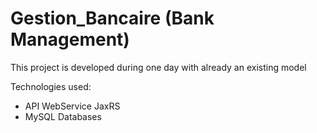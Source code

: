# Gestion_Bancaire (Bank Management)

This project is developed during one day with already an existing model

Technologies used:
- API WebService JaxRS
- MySQL Databases
